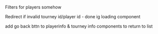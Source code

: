 Filters for players somehow

Redirect if invalid tourney id/player id - done ig
loading component

add go back bttn to playerinfo & tourney info components to return to list